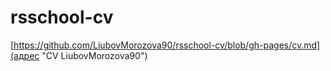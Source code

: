 # rsschool-cv
[https://github.com/LiubovMorozova90/rsschool-cv/blob/gh-pages/cv.md](адрес "CV LiubovMorozova90")